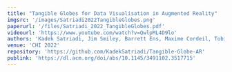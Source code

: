 ```yaml
---
title: "Tangible Globes for Data Visualisation in Augmented Reality"
imgsrc: '/images/Satriadi2022TangibleGlobes.png'
paperurl: '/files/Satriadi_2022_TangibleGlobes.pdf'
videourl: 'https://www.youtube.com/watch?v=QwlpML4D9lo'
authors: 'Kadek Satriadi, Jim Smiley, Barrett Ens, Maxime Cordeil, Tobias Czauderna, Benjamin Lee, Ying Yang, Tim Dwyer, Bernhard Jenny'
venue: 'CHI 2022'
repository: 'https://github.com/KadekSatriadi/Tangible-Globe-AR'
publink: 'https://dl.acm.org/doi/abs/10.1145/3491102.3517715'
---
```

